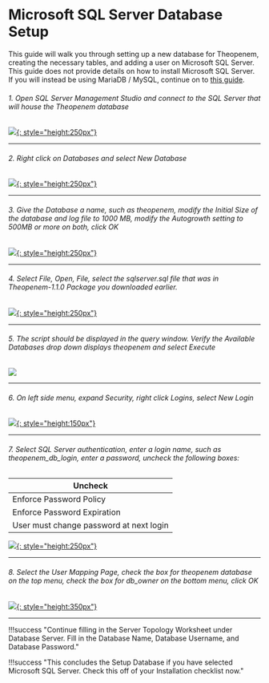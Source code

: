 # Microsoft SQL Server Database Setup
This guide will walk you through setting up a new database for Theopenem, creating the necessary tables, and adding a user on Microsoft SQL Server.  This guide does not provide 
details on how to install Microsoft SQL Server. If you will instead be using MariaDB / MySQL, continue on to [this guide](/getting-started/database-mariadb).  

###### 1. Open SQL Server Management Studio and connect to the SQL Server that will house the Theopenem database
  
  [![](https://theopenem.com/wp-content/uploads/2018/11/mssql-01.jpg){: style="height:250px"}](https://theopenem.com/wp-content/uploads/2018/11/mssql-01.jpg)

---

###### 2. Right click on Databases and select New Database
  
  [![](https://theopenem.com/wp-content/uploads/2018/11/mssql-02.jpg){: style="height:250px"}](https://theopenem.com/wp-content/uploads/2018/11/mssql-02.jpg)

---

###### 3. Give the Database a name, such as theopenem, modify the Initial Size of the database and log file to 1000 MB, modify the Autogrowth setting to 500MB or more on both, click OK
  
  [![](https://theopenem.com/wp-content/uploads/2018/11/mssql-03.jpg){: style="height:250px"}](https://theopenem.com/wp-content/uploads/2018/11/mssql-03.jpg)

---

###### 4. Select File, Open, File, select the sqlserver.sql file that was in Theopenem-1.1.0 Package you downloaded earlier.
  
  [![](https://theopenem.com/wp-content/uploads/2018/11/mssql-04.jpg){: style="height:250px"}](https://theopenem.com/wp-content/uploads/2018/11/mssql-04.jpg)

---

###### 5. The script should be displayed in the query window.  Verify the Available Databases drop down displays theopenem and select Execute
  
  [![](https://theopenem.com/wp-content/uploads/2018/11/mssql-05.jpg)](https://theopenem.com/wp-content/uploads/2018/11/mssql-05.jpg)

---

###### 6. On left side menu, expand Security, right click Logins, select New Login
  
  [![](https://theopenem.com/wp-content/uploads/2018/11/mssql-06.jpg){: style="height:150px"}](https://theopenem.com/wp-content/uploads/2018/11/mssql-06.jpg)

---

###### 7. Select SQL Server authentication, enter a login name, such as theopenem_db_login, enter a password, uncheck the following boxes:

  |Uncheck|
  |-------|
  |Enforce Password Policy|
  |Enforce Password Expiration|
  |User must change password at next login|
  
  [![](https://theopenem.com/wp-content/uploads/2018/11/mssql-07.jpg){: style="height:250px"}](https://theopenem.com/wp-content/uploads/2018/11/mssql-07.jpg)

---

###### 8. Select the User Mapping Page, check the box for theopenem database on the top menu, check the box for db_owner on the bottom menu, click OK
  
  [![](https://theopenem.com/wp-content/uploads/2018/11/mssql-08.jpg){: style="height:350px"}](https://theopenem.com/wp-content/uploads/2018/11/mssql-08.jpg)

---

!!!success "Continue filling in the Server Topology Worksheet under Database Server.  Fill in the Database Name, Database Username, and Database Password."

!!!success "This concludes the Setup Database if you have selected Microsoft SQL Server. Check this off of your Installation checklist now."











